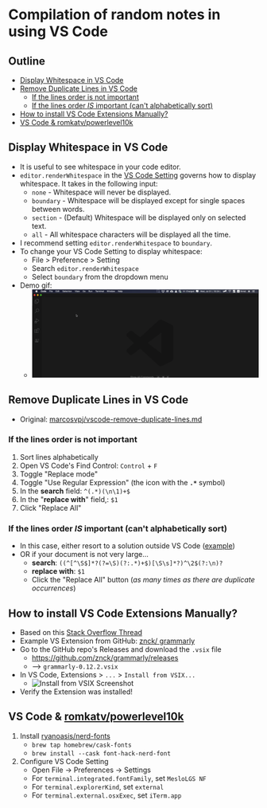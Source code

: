 # Compilation of random notes in using VS Code

## Outline <!-- omit in toc -->
<!-- markdownlint-disable MD007 -->
* [Display Whitespace in VS Code](#display-whitespace-in-vs-code)
* [Remove Duplicate Lines in VS Code](#remove-duplicate-lines-in-vs-code)
  * [If the lines order is not important](#if-the-lines-order-is-not-important)
  * [If the lines order *IS* important (can't alphabetically sort)](#if-the-lines-order-is-important-cant-alphabetically-sort)
* [How to install VS Code Extensions Manually?](#how-to-install-vs-code-extensions-manually)
* [VS Code & romkatv/powerlevel10k](#vs-code--romkatvpowerlevel10k)
<!-- markdownlint-enable MD007 -->

## Display Whitespace in VS Code
* It is useful to see whitespace in your code editor.
* `editor.renderWhitespace` in the [VS Code Setting](https://code.visualstudio.com/docs/getstarted/settings) governs how to display whitespace. It takes in the following input:
  * `none` - Whitespace will never be displayed.
  * `boundary` - Whitespace will be displayed except for single spaces between words.
  * `section` - (Default) Whitespace will be displayed only on selected text.
  * `all` - All whitespace characters will be displayed all the time.
* I recommend setting `editor.renderWhitespace` to `boundary`.
* To change your VS Code Setting to display whitespace:
  * File > Preference > Setting
  * Search `editor.renderWhitespace`
  * Select `boundary` from the dropdown menu
* Demo gif:
  * ![vscode_whitespace_setting.gif](../img/vscode_whitespace_setting.gif)

## Remove Duplicate Lines in VS Code
* Original: [marcosvpj/vscode-remove-duplicate-lines.md](https://gist.github.com/marcosvpj/f04116e5443284ccb5f14f3c443a2d0d)

### If the lines order is not important
1. Sort lines alphabetically
2. Open VS Code's Find Control: `Control` + `F`
3. Toggle "Replace mode"
4. Toggle "Use Regular Expression" (the icon with the **`.*`** symbol)
5. In the **search** field: `^(.*)(\n\1)+$`
6. In the "**replace with**" field,: `$1`
7. Click "Replace All"

### If the lines order *IS* important (can't alphabetically sort)
* In this case, either resort to a solution outside VS Code ([example](https://stackoverflow.com/q/11532157/3258851))
* OR if your document is not very large...
  * **search**: `((^[^\S$]*?(?=\S)(?:.*)+$)[\S\s]*?)^\2$(?:\n)?`
  * **replace with**: `$1`
  * Click the "Replace All" button (*as many times as there are duplicate occurrences*)

## How to install VS Code Extensions Manually?
* Based on this [Stack Overflow Thread](https://stackoverflow.com/questions/42017617/how-to-install-vs-code-extension-manually)
* Example VS Extension from GitHub: [znck/ grammarly](https://github.com/znck/grammarly)
* Go to the GitHub repo's Releases and download the `.vsix` file
  * <https://github.com/znck/grammarly/releases>
  * --> `grammarly-0.12.2.vsix`
* In VS Code, Extensions > `...` > `Install from VSIX...`
  * ![Install from VSIX Screenshot](https://i.stack.imgur.com/nPF49.png)
* Verify the Extension was installed!

## VS Code & [romkatv/powerlevel10k](https://github.com/romkatv/powerlevel10k)
  1. Install [ryanoasis/nerd-fonts](https://github.com/ryanoasis/nerd-fonts)
      * `brew tap homebrew/cask-fonts`
      * `brew install --cask font-hack-nerd-font`
  2. Configure VS Code Setting
      * Open File → Preferences → Settings
      * For `terminal.integrated.fontFamily`, set `MesloLGS NF`
      * For `terminal.explorerKind`, set `external`
      * For `terminal.external.osxExec`, set `iTerm.app`
